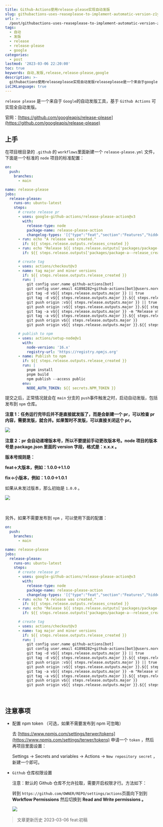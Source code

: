 ```yaml
---
title: Github-Actions使用release-please实现自动发版
slug: githubactions-uses-reaseplease-to-implement-automatic-version-z1yj1lb
url: >-
  /post/githubactions-uses-reaseplease-to-implement-automatic-version-z1yj1lb.html
tags:
  - 自动
  - 发版
  - release
  - release-please
  - google
categories:
  - post
lastmod: '2023-03-06 22:20:00'
toc: true
keywords: 自动,发版,release,release-please,google
description: >-
  githubactions使用releaseplease实现自动发版​releaseplease​​是一个来自于google​​的自动发版工具基于githubactions​可实现全自动发版。官网_https_githubcomgoogleapisreleaseplease上手在项目根目录的github​的workflows​里面新建一个releasepleaseyml​文件下面是一个标准的node​项目的标准配置_on_push_branches_mainname_releasepleasejobs_r
isCJKLanguage: true
---
```




​`release please`​​ 是一个来自于 `Google`​​ 的自动发版工具，基于 `Github Actions`​ 可实现全自动发版。

官网：[https://github.com/googleapis/release-please](https://github.com/googleapis/release-please)

## 上手

在项目根目录的 `.github`​ 的 `workflows`​ 里面新建一个 `release-please.yml`​ 文件，下面是一个标准的 `node`​ 项目的标准配置：

```yaml
on:
  push:
    branches:
      - main

name: release-please
jobs:
  release-please:
    runs-on: ubuntu-latest
    steps:
      # create release pr
      - uses: google-github-actions/release-please-action@v3
        with:
          release-type: node
          package-name: release-please-action
          changelog-types: '[{"type":"feat","section":"Features","hidden":false},{"type":"fix","section":"Bug Fixes","hidden":false},{"type":"chore","section":"Miscellaneous","hidden":false}]'
      - run: echo "A release was created."
        if: ${{ steps.release.outputs.releases_created }}
      - run: echo "Release ${{ steps.release.outputs['packages/package-a--tag_name'] }} created for package-a."
        if: ${{ steps.release.outputs['packages/package-a--release_created'] }}

      # create tag
      - uses: actions/checkout@v3
      - name: tag major and minor versions
        if: ${{ steps.release.outputs.release_created }}
        run: |
          git config user.name github-actions[bot]
          git config user.email 41898282+github-actions[bot]@users.noreply.github.com
          git tag -d v${{ steps.release.outputs.major }} || true
          git tag -d v${{ steps.release.outputs.major }}.${{ steps.release.outputs.minor }} || true
          git push origin :v${{ steps.release.outputs.major }} || true
          git push origin :v${{ steps.release.outputs.major }}.${{ steps.release.outputs.minor }} || true
          git tag -a v${{ steps.release.outputs.major }} -m "Release v${{ steps.release.outputs.major }}"
          git tag -a v${{ steps.release.outputs.major }}.${{ steps.release.outputs.minor }} -m "Release v${{ steps.release.outputs.major }}.${{ steps.release.outputs.minor }}"
          git push origin v${{ steps.release.outputs.major }}
          git push origin v${{ steps.release.outputs.major }}.${{ steps.release.outputs.minor }}

      # publish to npm
      - uses: actions/setup-node@v1
        with:
          node-version: '16.x'
          registry-url: 'https://registry.npmjs.org'
      - name: Publish to npm
        if: ${{ steps.release.outputs.release_created }}
        run: |
          pnpm install
          pnpm build
          npm publish --access public
        env:
          NODE_AUTH_TOKEN: ${{ secrets.NPM_TOKEN }}
```

提交之后，正常情况就会在 `main`​​ 分支的 `push`​​ 事件触发之时，启动自动发版，包括发布到 `npm`​​ 仓库。

**注意 1：任务运行完毕后并不是直接就发版了，而是会新建一个 pr，可以检查 pr 内容，需要发版，就合并。如果暂时不发版，可以直接关闭这个 pr。**

​![](https://static.terwergreen.com/test/202303062218788.png)​

**注意 2：pr 会自动递增版本号，所以不要提前手动更改版本号。node 项目的版本号是 package.json 里面的 version 字段，格式是：x.x.x 。**

**版本号规则是：**

**feat-&gt;大版本，例如：1.0.0-&gt;1.1.0**

**fix-&gt;小版本，例如：1.0.0-&gt;1.0.1**

如果从未发过版本，那么初始是 `1.0.0`​ 。

​![](https://static.terwergreen.com/test/202303062219276.png)​

‍

另外，如果不需要发布到 `npm`​ ，可以使用下面的配置：

```yaml
on:
  push:
    branches:
      - main

name: release-please
jobs:
  release-please:
    runs-on: ubuntu-latest
    steps:
      # create release pr
      - uses: google-github-actions/release-please-action@v3
        with:
          release-type: node
          package-name: release-please-action
          changelog-types: '[{"type":"feat","section":"Features","hidden":false},{"type":"fix","section":"Bug Fixes","hidden":false},{"type":"chore","section":"Miscellaneous","hidden":false}]'
      - run: echo "A release was created."
        if: ${{ steps.release.outputs.releases_created }}
      - run: echo "Release ${{ steps.release.outputs['packages/package-a--tag_name'] }} created for package-a."
        if: ${{ steps.release.outputs['packages/package-a--release_created'] }}

      # create tag
      - uses: actions/checkout@v3
      - name: tag major and minor versions
        if: ${{ steps.release.outputs.release_created }}
        run: |
          git config user.name github-actions[bot]
          git config user.email 41898282+github-actions[bot]@users.noreply.github.com
          git tag -d v${{ steps.release.outputs.major }} || true
          git tag -d v${{ steps.release.outputs.major }}.${{ steps.release.outputs.minor }} || true
          git push origin :v${{ steps.release.outputs.major }} || true
          git push origin :v${{ steps.release.outputs.major }}.${{ steps.release.outputs.minor }} || true
          git tag -a v${{ steps.release.outputs.major }} -m "Release v${{ steps.release.outputs.major }}"
          git tag -a v${{ steps.release.outputs.major }}.${{ steps.release.outputs.minor }} -m "Release v${{ steps.release.outputs.major }}.${{ steps.release.outputs.minor }}"
          git push origin v${{ steps.release.outputs.major }}
          git push origin v${{ steps.release.outputs.major }}.${{ steps.release.outputs.minor }}
```

‍

## 注意事项

* 配置 npm token （可选，如果不需要发布到 npm 可忽略）

  去 [https://www.npmjs.com/settings/terwer/tokens](https://www.npmjs.com/settings/terwer/tokens) 申请一个 `token`​ ，然后再项目里面设置：

  Settings -> Secrets and variables -> Actions -> `New repository secret`​ ，新建一个即可。

* ​`Github`​ 仓库权限设置

  注意：默认的 Github 仓库不允许拉取，需要开启权限才行。方法如下：

  转到 `https://github.com/OWNER/REPO/settings/actions`​ 页面向下划到 **Workflow Permissions** 然后切换到 **Read and Write permissions 。**

  ​![](https://static.terwergreen.com/test/202303062150540.png)​

> 文章更新历史
> 2023-03-06 feat:初稿

‍
